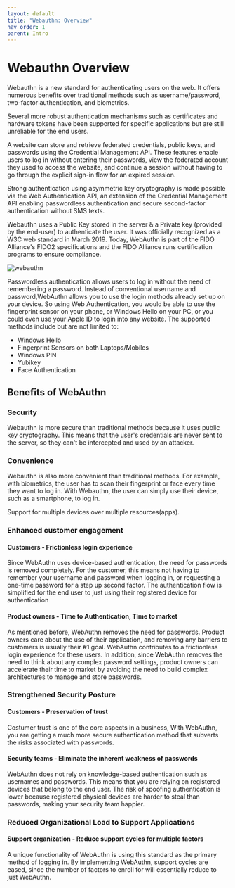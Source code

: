 ```yaml
---
layout: default
title: "Webauthn: Overview"
nav_order: 1
parent: Intro
---
```

# Webauthn Overview

Webauthn is a new standard for authenticating users on the web. It offers numerous benefits over traditional methods such as username/password, two-factor authentication, and biometrics.

Several more robust authentication mechanisms such as certificates and hardware tokens have been supported for specific applications but are still unreliable for the end users.

A website can store and retrieve federated credentials, public keys, and passwords using the Credential Management API. These features enable users to log in without entering their passwords, view the federated account they used to access the website, and continue a session without having to go through the explicit sign-in flow for an expired session.

Strong authentication using asymmetric key cryptography is made possible via the Web Authentication API, an extension of the Credential Management API enabling passwordless authentication and secure second-factor authentication without SMS texts.

Webauthn uses a Public Key stored in the server & a Private key (provided by the end-user) to authenticate the user. It was officially recognized as a W3C web standard in March 2019. Today, WebAuthn is part of the FIDO Alliance's FIDO2 specifications and the FIDO Alliance runs certification programs to ensure compliance.

![webauthn](../../../assets/images/Webauthn.jpg)

Passwordless authentication allows users to log in without the need of remembering a password. Instead of conventional username and password,WebAuthn allows you to use the login methods already set up on your device. So using Web Authentication, you would be able to use the fingerprint sensor on your phone, or Windows Hello on your PC, or you could even use your Apple ID to login into any website. The supported methods include but are not limited to:

* Windows Hello
* Fingerprint Sensors on both Laptops/Mobiles
* Windows PIN
* Yubikey
* Face Authentication

## Benefits of WebAuthn

### Security

Webauthn is more secure than traditional methods because it uses public key cryptography. This means that the user's credentials are never sent to the server, so they can't be intercepted and used by an attacker.

### Convenience

Webauthn is also more convenient than traditional methods. For example, with biometrics, the user has to scan their fingerprint or face every time they want to log in. With Webauthn, the user can simply use their device, such as a smartphone, to log in.

Support for multiple devices over multiple resources(apps).

### Enhanced customer engagement

#### Customers - Frictionless login experience

Since WebAuthn uses device-based authentication, the need for passwords is removed completely. For the customer, this means not having to remember your username and password when logging in, or requesting a one-time password for a step up second factor. The authentication flow is simplified for the end user to just using their registered device for authentication

#### Product owners - Time to Authentication, Time to market

As mentioned before, WebAuthn removes the need for passwords. Product owners care about the use of their application, and removing any barriers to customers is usually their #1 goal. WebAuthn contributes to a frictionless login experience for these users.
In addition, since WebAuthn removes the need to think about any complex password settings, product owners can accelerate their time to market by avoiding the need to build complex architectures to manage and store passwords.

### Strengthened Security Posture

#### Customers - Preservation of trust

Costumer trust is one of the core aspects in a business,
With WebAuthn, you are getting a much more secure authentication method that subverts the risks associated with passwords.

#### Security teams - Eliminate the inherent weakness of passwords

WebAuthn does not rely on knowledge-based authentication such as usernames and passwords. This means that you are relying on registered devices that belong to the end user. The risk of spoofing authentication is lower because registered physical devices are harder to steal than passwords, making your security team happier.

### Reduced Organizational Load to Support Applications

#### Support organization - Reduce support cycles for multiple factors

A unique functionality of WebAuthn is using this standard as the primary method of logging in. By implementing WebAuthn, support cycles are eased, since the number of factors to enroll for will essentially reduce to just WebAuthn.
